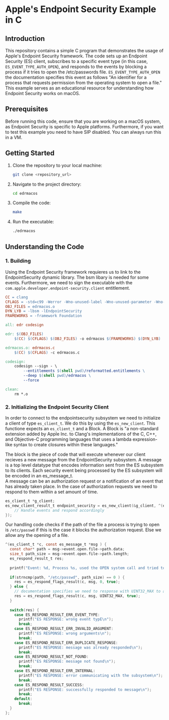 # Apple's Endpoint Security Example in C

## Introduction
This repository contains a simple C program that demonstrates the usage of Apple's Endpoint Security framework.
The code sets up an Endpoint Security (ES) client, subscribes to a specific event type (in this case, `ES_EVENT_TYPE_AUTH_OPEN`), and responds to the events by blocking a process if it tries to open the /etc/passwords file.
`ES_EVENT_TYPE_AUTH_OPEN` the documentation specifies this event as follows "An identifier for a process that requests permission from the operating system to open a file."
This example serves as an educational resource for understanding how Endpoint Security works on macOS.

## Prerequisites
Before running this code, ensure that you are working on a macOS system, as Endpoint Security is specific to Apple platforms.
Furthermore, if you want to test this example you need to have SIP disabled. You can always run this in a VM.

## Getting Started
1. Clone the repository to your local machine:

    ```bash
    git clone <repository_url>
    ```

2. Navigate to the project directory:

    ```bash
    cd edrmacos
    ```

3. Compile the code:

    ```bash
    make 
    ```

4. Run the executable:

    ```bash
    ./edrmacos
    ```

## Understanding the Code
### 1. Building
Using the Endpoint Security framework requieres us to link to the EndpointSecurity dynamic library.
The bsm libary is needed for some events.
Furthermore, we need to sign the executable with the `com.apple.developer.endpoint-security.client` entitlement.

```Makefile
CC = clang 
CFLAGS = -std=c99 -Werror -Wno-unused-label -Wno-unused-parameter -Wno-cpp -Wall
OBJ_FILES = edrmacos.o
DYN_LYB = -lbsm -lEndpointSecurity
FRAMEWORKS = -framework Foundation

all: edr codesign

edr: $(OBJ_FILES)
	$(CC) $(CFLAGS) $(OBJ_FILES) -o edrmacos $(FRAMEWORKS) $(DYN_LYB)

edrmacos.o: edrmacos.c
	$(CC) $(CFLAGS) -c edrmacos.c

codesign:
	codesign --sign - \
    	--entitlements $(shell pwd)/reformatted.entitlements \
    	--deep $(shell pwd)/edrmacos \
    	--force

clean:
	rm *.o
```
### 2. Initializing the Endpoint Security Client
In order to connect to the endpointsecurity subsystem we need to initialize a client of type `es_client_t`.
We do this by using the `es_new_client`. This functione expects an `es_client_t` and a Block. 
A Block is "a non-standard extension added by Apple Inc. to Clang's implementations of the C, C++, and Objective-C programming languages that uses a lambda expression-like syntax to create closures within these languages."

The block is the piece of code that will execute whenever our client recieves a new message from the EndpointSecurity subsystem. 
A message is a top level datatype that encodes information sent from the ES subsystem to its clients. 
Each security event being processed by the ES subsystem will be encoded in an es_message_t.  
A message can be an authorization request or a notification of an event that has already taken place.
In the case of authorization requests we need to respond to them within a set amount of time.
```c
es_client_t *g_client;
es_new_client_result_t endpoint_security = es_new_client(&g_client, ^(es_client_t *c, const es_message_t *msg ) {
    // Handle events and respond accordingly
});
```
Our handling code checks if the path of the file a process is trying to open is `/etc/passwd` if this is the case it blocks the authorization request.
Else we allow any the opening of a file.
```c
^(es_client_t *c, const es_message_t *msg ) {
  const char* path = msg->event.open.file->path.data;
  size_t path_size = msg->event.open.file->path.length;
  es_respond_result_t res;
  
  printf("Event: %d, Process %s, used the OPEN system call and tried to open file %s\n", msg->event_type, msg->process->executable->path.data, path); 
  
  if(strncmp(path, "/etc/passwd", path_size) == 0 ) {
    res = es_respond_flags_result(c, msg, 0, true);
  } else {
    // documentation specifies we need to response with UINT32_MAX to allow the event 
    res = es_respond_flags_result(c, msg, UINT32_MAX, true);
  }
  
  switch(res) {
    case ES_RESPOND_RESULT_ERR_EVENT_TYPE:
      printf("ES RESPONSE: wrong event typE\n");
      break;
    case ES_RESPOND_RESULT_ERR_INVALID_ARGUMENT:
      printf("ES RESPONSE: wrong arguments\n");
      break;
    case ES_RESPOND_RESULT_ERR_DUPLICATE_RESPONSE:
      printf("ES RESPONSE: message was already responded\n");
      break;
    case ES_RESPOND_RESULT_NOT_FOUND:
      printf("ES RESPONSE: message not found\n");
      break;
    case ES_RESPOND_RESULT_ERR_INTERNAL:
      printf("ES RESPONSE: error communicating with the subsystem\n");
      break;
    case ES_RESPOND_RESULT_SUCCESS:
      printf("ES RESPONSE: successfully responded to message\n");
      break;
    default:
      break;
  }
};
```
